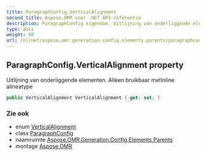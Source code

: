 ```yaml
---
title: ParagraphConfig.VerticalAlignment
second_title: Aspose.OMR voor .NET API-referentie
description: ParagraphConfig eigendom. Uitlijning van onderliggende elementen. Alleen bruikbaar metInline alineatype
type: docs
weight: 60
url: /nl/net/aspose.omr.generation.config.elements.parents/paragraphconfig/verticalalignment/
---
```

## ParagraphConfig.VerticalAlignment property

Uitlijning van onderliggende elementen. Alleen bruikbaar metInline alineatype

```csharp
public VerticalAlignment VerticalAlignment { get; set; }
```

### Zie ook

* enum [VerticalAlignment](../../../aspose.omr.generation.config.enums/verticalalignment/)
* class [ParagraphConfig](../)
* naamruimte [Aspose.OMR.Generation.Config.Elements.Parents](../../paragraphconfig/)
* montage [Aspose.OMR](../../../)


